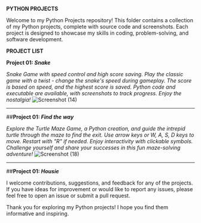 **PYTHON PROJECTS**

Welcome to my Python Projects repository! This folder contains a collection of my Python projects, complete with source code and screenshots. 
Each project is designed to showcase my skills in coding, problem-solving, and software development.

**PROJECT LIST**

**Project 01: _Snake_**

_Snake Game with speed control and high score saving. Play the classic game with a twist - change the snake's speed during gameplay. The score is based on speed, and the highest score is saved. Python code and executable are available, with screenshots to track progress. Enjoy the nostalgia!_
![Screenshot (14)](https://github.com/durgaganeshthota/Python_Projects/assets/101440954/09430c78-7f17-4032-83e3-611b59549c5b)

**  **
##**Project 01: _Find the way_**

_Explore the Turtle Maze Game, a Python creation, and guide the intrepid turtle through the maze to find the exit. 
Use arrow keys or W, A, S, D keys to move. Restart with "R" if needed. Enjoy interactivity with clickable symbols. 
Challenge yourself and share your successes in this fun maze-solving adventure!_
![Screenshot (18)](https://github.com/durgaganeshthota/Python_Projects/assets/101440954/090d375c-7075-487a-abc1-f0620841b524)

**  **
##**Project 01: _Housie_**



I welcome contributions, suggestions, and feedback for any of the projects. 
If you have ideas for improvement or would like to report any issues, please feel free to open an issue or submit a pull request.

Thank you for exploring my Python projects! I hope you find them informative and inspiring.

